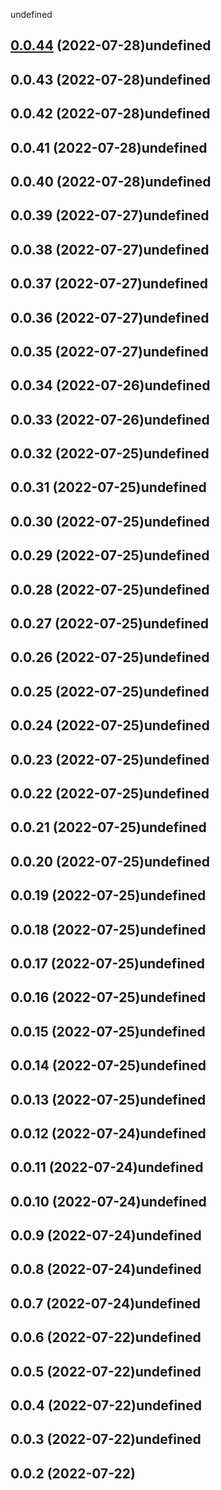 undefined

## [0.0.44](https://github.com/hanymorcos/hanymorcos.github.io/compare/0.0.43...0.0.44) (2022-07-28)undefined

## 0.0.43 (2022-07-28)undefined

## 0.0.42 (2022-07-28)undefined

## 0.0.41 (2022-07-28)undefined

## 0.0.40 (2022-07-28)undefined

## 0.0.39 (2022-07-27)undefined

## 0.0.38 (2022-07-27)undefined

## 0.0.37 (2022-07-27)undefined

## 0.0.36 (2022-07-27)undefined

## 0.0.35 (2022-07-27)undefined

## 0.0.34 (2022-07-26)undefined

## 0.0.33 (2022-07-26)undefined

## 0.0.32 (2022-07-25)undefined

## 0.0.31 (2022-07-25)undefined

## 0.0.30 (2022-07-25)undefined

## 0.0.29 (2022-07-25)undefined

## 0.0.28 (2022-07-25)undefined

## 0.0.27 (2022-07-25)undefined

## 0.0.26 (2022-07-25)undefined

## 0.0.25 (2022-07-25)undefined

## 0.0.24 (2022-07-25)undefined

## 0.0.23 (2022-07-25)undefined

## 0.0.22 (2022-07-25)undefined

## 0.0.21 (2022-07-25)undefined

## 0.0.20 (2022-07-25)undefined

## 0.0.19 (2022-07-25)undefined

## 0.0.18 (2022-07-25)undefined

## 0.0.17 (2022-07-25)undefined

## 0.0.16 (2022-07-25)undefined

## 0.0.15 (2022-07-25)undefined

## 0.0.14 (2022-07-25)undefined

## 0.0.13 (2022-07-25)undefined

## 0.0.12 (2022-07-24)undefined

## 0.0.11 (2022-07-24)undefined

## 0.0.10 (2022-07-24)undefined

## 0.0.9 (2022-07-24)undefined

## 0.0.8 (2022-07-24)undefined

## 0.0.7 (2022-07-24)undefined

## 0.0.6 (2022-07-22)undefined

## 0.0.5 (2022-07-22)undefined

## 0.0.4 (2022-07-22)undefined

## 0.0.3 (2022-07-22)undefined

## 0.0.2 (2022-07-22)